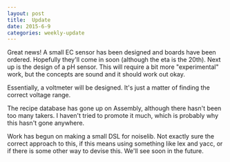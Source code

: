 ```yaml
---
layout: post
title:  Update
date: 2015-6-9
categories: weekly-update
---
```


Great news! A small EC sensor has been designed and boards have been ordered.
Hopefully they'll come in soon (although the eta is the 20th). Next up is the
design of a pH sensor. This will require a bit more "experimental" work, but the
concepts are sound and it should work out okay.

Essentially, a voltmeter will be designed. It's just a matter of finding the
correct voltage range.

The recipe database has gone up on Assembly, although there hasn't been too many
takers. I haven't tried to promote it much, which is probably why this hasn't
gone anywhere.

Work has begun on making a small DSL for noiselib. Not exactly sure the correct
approach to this, if this means using something like lex and yacc, or if there
is some other way to devise this. We'll see soon in the future.
